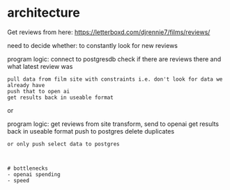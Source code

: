 
# architecture

Get reviews from here: https://letterboxd.com/djrennie7/films/reviews/

need to decide whether:
    to constantly look for new reviews


program logic:
    connect to postgresdb
    check if there are reviews there and what latest review was 

    pull data from film site with constraints i.e. don't look for data we already have
    push that to open ai
    get results back in useable format


    


or 

program logic:
    get reviews from site
    transform, send to openai
    get results back in useable format
    push to postgres
        delete duplicates

    or only push select data to postgres



    # bottlenecks
    - openai spending
    - speed